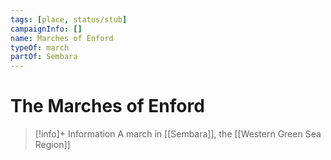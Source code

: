 ```yaml
---
tags: [place, status/stub]
campaignInfo: []
name: Marches of Enford
typeOf: march
partOf: Sembara
---
```

# The Marches of Enford
>[!info]+ Information
> A march in [[Sembara]], the [[Western Green Sea Region]]

